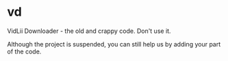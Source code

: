 # vd
VidLii Downloader - the old and crappy code. Don't use it.

Although the project is suspended, you can still help us by adding your part of the code.
